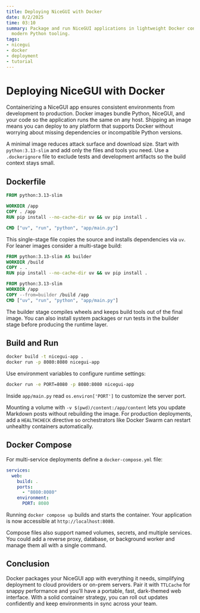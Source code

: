 ```yaml
---
title: Deploying NiceGUI with Docker
date: 8/2/2025
time: 03:10
summary: Package and run NiceGUI applications in lightweight Docker containers using
  modern Python tooling.
tags:
- nicegui
- docker
- deployment
- tutorial
---
```


# Deploying NiceGUI with Docker

Containerizing a NiceGUI app ensures consistent environments from development to production. Docker images bundle Python, NiceGUI, and your code so the application runs the same on any host. Shipping an image means you can deploy to any platform that supports Docker without worrying about missing dependencies or incompatible Python versions.

A minimal image reduces attack surface and download size. Start with `python:3.13-slim` and add only the files and tools you need. Use a `.dockerignore` file to exclude tests and development artifacts so the build context stays small.

## Dockerfile

```dockerfile
FROM python:3.13-slim

WORKDIR /app
COPY . /app
RUN pip install --no-cache-dir uv && uv pip install .

CMD ["uv", "run", "python", "app/main.py"]
```

This single-stage file copies the source and installs dependencies via `uv`. For leaner images consider a multi-stage build:

```dockerfile
FROM python:3.13-slim AS builder
WORKDIR /build
COPY . .
RUN pip install --no-cache-dir uv && uv pip install .

FROM python:3.13-slim
WORKDIR /app
COPY --from=builder /build /app
CMD ["uv", "run", "python", "app/main.py"]
```

The builder stage compiles wheels and keeps build tools out of the final image. You can also install system packages or run tests in the builder stage before producing the runtime layer.

## Build and Run

```bash
docker build -t nicegui-app .
docker run -p 8080:8080 nicegui-app
```

Use environment variables to configure runtime settings:

```bash
docker run -e PORT=8080 -p 8080:8080 nicegui-app
```

Inside `app/main.py` read `os.environ['PORT']` to customize the server port.

Mounting a volume with `-v $(pwd)/content:/app/content` lets you update Markdown posts without rebuilding the image. For production deployments, add a `HEALTHCHECK` directive so orchestrators like Docker Swarm can restart unhealthy containers automatically.

## Docker Compose

For multi-service deployments define a `docker-compose.yml` file:

```yaml
services:
  web:
    build: .
    ports:
      - "8080:8080"
    environment:
      PORT: 8080
```

Running `docker compose up` builds and starts the container. Your application is now accessible at `http://localhost:8080`.

Compose files also support named volumes, secrets, and multiple services. You could add a reverse proxy, database, or background worker and manage them all with a single command.

## Conclusion

Docker packages your NiceGUI app with everything it needs, simplifying deployment to cloud providers or on-prem servers. Pair it with `TTLCache` for snappy performance and you'll have a portable, fast, dark-themed web interface. With a solid container strategy, you can roll out updates confidently and keep environments in sync across your team.
